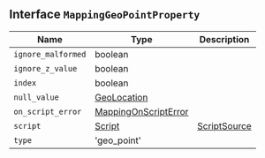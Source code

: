 ## Interface `MappingGeoPointProperty`

| Name | Type | Description |
| - | - | - |
| `ignore_malformed` | boolean | &nbsp; |
| `ignore_z_value` | boolean | &nbsp; |
| `index` | boolean | &nbsp; |
| `null_value` | [GeoLocation](./GeoLocation.md) | &nbsp; |
| `on_script_error` | [MappingOnScriptError](./MappingOnScriptError.md) | &nbsp; |
| `script` | [Script](./Script.md) | [ScriptSource](./ScriptSource.md) | &nbsp; |
| `type` | 'geo_point' | &nbsp; |
